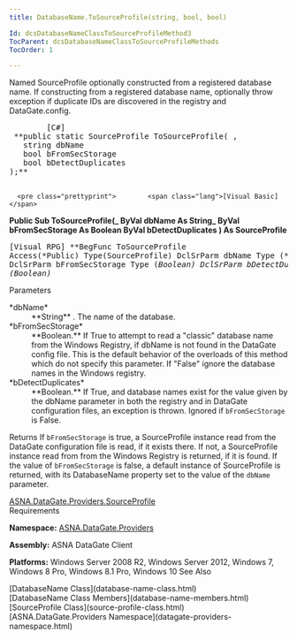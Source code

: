 ```yaml
---
title: DatabaseName.ToSourceProfile(string, bool, bool)

Id: dcsDatabaseNameClassToSourceProfileMethod3
TocParent: dcsDatabaseNameClassToSourceProfileMethods
TocOrder: 1

---
```


Named SourceProfile optionally constructed from a registered database name. If constructing from a registered database name, optionally throw exception if duplicate IDs are discovered in the registry and DataGate.config. 
<pre class="prettyprint">        <span class="lang">[C#]</span>
 **public static SourceProfile ToSourceProfile( ,
   string dbName
   bool bFromSecStorage
   bool bDetectDuplicates
);** 
      </pre>
      <pre class="prettyprint">        <span class="lang">[Visual Basic] </span>
 **Public Sub ToSourceProfile(_ 
   ByVal dbName As String_
   ByVal bFromSecStorage As Boolean
   ByVal bDetectDuplicates
) As SourceProfile** 
      </pre>
      <pre class="prettyprint">
        <span class="lang">[Visual RPG]</span>
 **BegFunc ToSourceProfile Access(*Public) Type(SourceProfile)
   DclSrParm dbName Type (*String)
   DclSrParm bFromSecStorage Type (*Boolean)
   DclSrParm bDetectDuplicates (*Boolean)** 
      </pre>

Parameters

<dl>
        <dt>
 *dbName* 
        </dt>
        <dd>
 **String** . The name of the database.  </dd>
        <dt>
 *bFromSecStorage* 
        </dt>
        <dd>
 **Boolean.**  If True to attempt to read a "classic" 
        database name from the Windows Registry, if dbName is not found in the
        DataGate config file.  This is the default behavior of the overloads of this
        method which do not specify this parameter. If "False" ignore the 
        database names in the Windows registry.
</dd>
		<dt>
 *bDetectDuplicates* 
        </dt>
        <dd>
 **Boolean.**   If True, and database names exist for the value given by the dbName 
       parameter in both the registry and in DataGate configuration files, an exception is thrown. 
       Ignored if <code>bFromSecStorage</code> is False.
</dd>
</dl>

Returns
If <code>bFromSecStorage</code> is true, a SourceProfile instance read from the
        DataGate configuration file is read, if it exists there.  If not, a SourceProfile
        instance read from from the Windows Registry is returned, if it is found. 
        If the value of <code>bFromSecStorage</code> is false, a default instance of SourceProfile 
        is returned, with its DatabaseName property set to the value of the <code>dbName</code> 
        parameter.

[ASNA.DataGate.Providers.SourceProfile](source-profile-class.html) <br /> 
Requirements

**Namespace:** [ ASNA.DataGate.Providers](datagate-providers-namespace.html) 

**Assembly:** ASNA DataGate Client

**Platforms:** Windows Server 2008 R2, Windows Server 2012, Windows 7, Windows 8 Pro, Windows 8.1 Pro, Windows 10
See Also

<dl />
      [DatabaseName Class](database-name-class.html)
      <br />
      [DatabaseName Class Members](database-name-members.html)
      <br />
      [SourceProfile Class](source-profile-class.html)
      <br />
      [ASNA.DataGate.Providers Namespace](datagate-providers-namespace.html)

